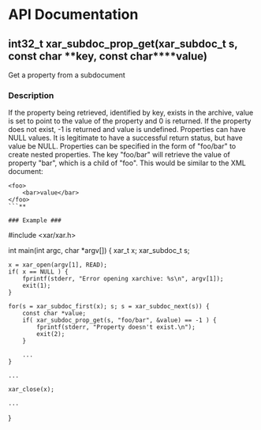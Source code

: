 # API Documentation #
## int32\_t xar\_subdoc\_prop\_get(xar\_subdoc\_t s, const char **key, const char****value) ##
Get a property from a subdocument
### Description ###
If the property being retrieved, identified by key, exists in the archive, value is set to point to the value of the property and 0 is returned. If the property does not exist, -1 is returned and value is undefined. Properties can have NULL values. It is legitimate to have a successful return status, but have value be NULL. Properties can be specified in the form of "foo/bar" to create nested properties. The key "foo/bar" will retrieve the value of property "bar", which is a child of "foo". This would be similar to the XML document:
```
<foo>
	<bar>value</bar>
</foo>
```**

### Example ###
```
#include <xar/xar.h>

int main(int argc, char *argv[]) {
	xar_t x;
	xar_subdoc_t s;

	x = xar_open(argv[1], READ);
	if( x == NULL ) {
		fprintf(stderr, "Error opening xarchive: %s\n", argv[1]);
		exit(1);
	}

	for(s = xar_subdoc_first(x); s; s = xar_subdoc_next(s)) {
		const char *value;
		if( xar_subdoc_prop_get(s, "foo/bar", &value) == -1 ) {
			fprintf(stderr, "Property doesn't exist.\n");
			exit(2);
		}

		...
	}

	...

	xar_close(x);
	
	...

}
```